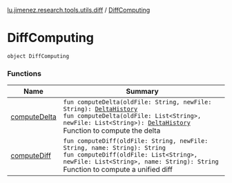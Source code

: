 [lu.jimenez.research.tools.utils.diff](../index.md) / [DiffComputing](.)

# DiffComputing

`object DiffComputing`

### Functions

| Name | Summary |
|---|---|
| [computeDelta](compute-delta.md) | `fun computeDelta(oldFile: String, newFile: String): `[`DeltaHistory`](../-delta-history/index.md)<br>`fun computeDelta(oldFile: List<String>, newFile: List<String>): `[`DeltaHistory`](../-delta-history/index.md)<br>Function to compute the delta |
| [computeDiff](compute-diff.md) | `fun computeDiff(oldFile: String, newFile: String, name: String): String`<br>`fun computeDiff(oldFile: List<String>, newFile: List<String>, name: String): String`<br>Function to compute a unified diff |
